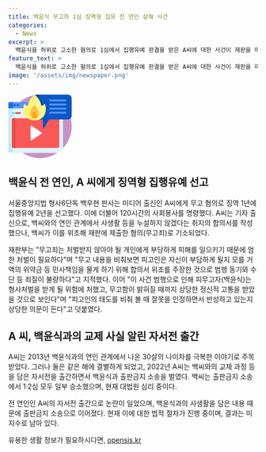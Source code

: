 ```yaml
---
title: 백윤식 무고죄 1심 징역형 집유 전 연인 살해 사건
categories:
  - News
excerpt: >
  백윤식을 허위로 고소한 혐의로 1심에서 집행유예 판결을 받은 A씨에 대한 사건이 재판을 마무리했다. 백씨와의 연인 관계를 토대로 합의서 위조 혐의로 기소된 A씨는 법정에서 징역 1년에 집행유예 2년과 120시간의 사회봉사를 선고받았다. 재판부는 무고죄로 백씨에게 피해를 준 A씨에 대해 엄한 처벌 필요성을 강조했으며, A씨는 현재 입북 중에 있을 뿐 아니라 백씨와의 사생활을 담은 자서전 출간으로 논란을 일으켜왔다.
feature_text: >
  백윤식을 허위로 고소한 혐의로 1심에서 집행유예 판결을 받은 A씨에 대한 사건이 재판을 마무리했다. 백씨와의 연인 관계를 토대로 합의서 위조 혐의로 기소된 A씨는 법정에서 징역 1년에 집행유예 2년과 120시간의 사회봉사를 선고받았다. 재판부는 무고죄로 백씨에게 피해를 준 A씨에 대해 엄한 처벌 필요성을 강조했으며, A씨는 현재 입북 중에 있을 뿐 아니라 백씨와의 사생활을 담은 자서전 출간으로 논란을 일으켜왔다.
image: '/assets/img/newspaper.png'
---
```


<p><img src="/assets/img/news.png" alt="rentncar 속보" /></p>

<h2 data-ke-size="size26">백윤식 전 연인, A 씨에게 징역형 집행유예 선고</h2>

<p>서울중앙지법 형사6단독 백우현 판사는 미디어 출신인 A씨에게 무고 혐의로 징역 1년에 집행유예 2년을 선고했다. 이에 더불어 120시간의 사회봉사를 명령했다. A씨는 기자 출신으로, 백씨와의 연인 관계에서 사생활 등을 누설하지 않겠다는 취지의 합의서를 작성했으나, 백씨가 이를 위조해 재판에 제출한 혐의(무고죄)로 기소되었다.</p>

<p data-ke-size="size16">재판부는 "무고죄는 처벌받지 않아야 될 개인에게 부당하게 피해를 일으키기 때문에 엄한 처벌이 필요하다"며 "무고 내용을 비춰보면 피고인은 자신이 부담하게 될지 모를 거액의 위약금 등 민사책임을 물게 하기 위해 합의서 위조를 주장한 것으로 범행 동기와 수단 등 죄질이 불량하다"고 지적했다. 이어 "이 사건 범행으로 인해 피무고자(백윤식)는 형사처벌을 받게 될 위험에 처했고, 무고함이 밝혀질 때까지 상당한 정신적 고통을 받았을 것으로 보인다"며 "피고인의 태도를 비춰 볼 때 잘못을 인정하면서 반성하고 있는지 상당한 의문이 든다"고 덧붙였다.</p>

<h2 data-ke-size="size26">A 씨, 백윤식과의 교제 사실 알린 자서전 출간</h2>

<p>A씨는 2013년 백윤식과의 연인 관계에서 나온 30살의 나이차를 극복한 이야기로 주목받았다. 그러나 둘은 같은 해에 결별하게 되었고, 2022년 A씨는 백씨와의 교제 과정 등을 담은 자서전을 출간하면서 백윤식과 출판금지 소송을 벌였다. 백씨는 출판금지 소송에서 1·2심 모두 일부 승소했으며, 현재 대법원 심리 중이다.</p>

<p data-ke-size="size16">전 연인인 A씨의 자서전 출간으로 논란이 일었으며, 백윤식과의 사생활을 담은 내용 때문에 출판금지 소송으로 이어졌다. 현재 이에 대한 법적 절차가 진행 중이며, 결과는 미지수로 남아 있다.</p>
유용한 생활 정보가 필요하시다면, <a href="https://opensis.kr" rel="dofollow">opensis.kr</a>


